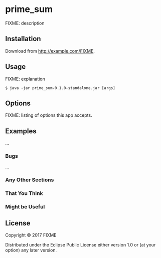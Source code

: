 # prime_sum

FIXME: description

## Installation

Download from http://example.com/FIXME.

## Usage

FIXME: explanation

    $ java -jar prime_sum-0.1.0-standalone.jar [args]

## Options

FIXME: listing of options this app accepts.

## Examples

...

### Bugs

...

### Any Other Sections
### That You Think
### Might be Useful

## License

Copyright © 2017 FIXME

Distributed under the Eclipse Public License either version 1.0 or (at
your option) any later version.
